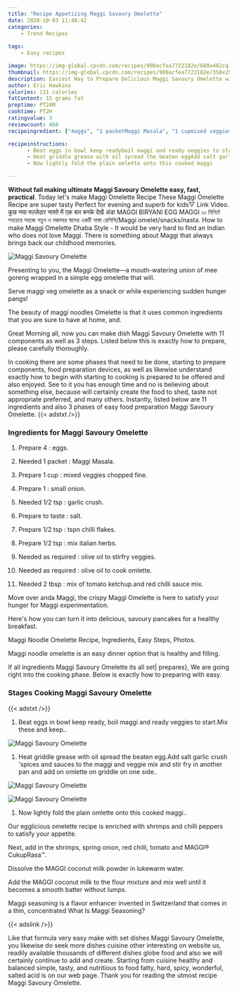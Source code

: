 ```yaml
---
title: "Recipe Appetizing Maggi Savoury Omelette"
date: 2020-10-03 11:48:42
categories:
    - Trend Recipes
    
tags:
    - Easy recipes

image: https://img-global.cpcdn.com/recipes/900acfea7722182e/680x482cq70/maggi-savoury-omelette-recipe-main-photo.jpg
thumbnail: https://img-global.cpcdn.com/recipes/900acfea7722182e/350x250cq70/maggi-savoury-omelette-recipe-main-photo.jpg
description: Easiest Way to Prepare Delicious Maggi Savoury Omelette with 11 ingredients and 3 stages of easy cooking.
author: Eric Hawkins
calories: 131 calories
fatContent: 15 grams fat
preptime: PT24M
cooktime: PT2H
ratingvalue: 3
reviewcount: 468
recipeingredient: ["4eggs", "1 packetMaggi Masala", "1 cupmixed veggies chopped fine", "1small onion", "1/2 tspgarlic crush", "to tastesalt", "1/2 tsptspn chilli flakes", "1/2  tspmix italian herbs", "as requiredolive oil to stirfry veggies", "as requiredolive oil to cook omlette", "2 tbspmix of tomato ketchupand red chilli sauce mix"]

recipeinstructions: 
      - Beat eggs in bowl keep readyboil maggi and ready veggies to startMix these and keep 
      - Heat griddle grease with oil spread the beaten eggAdd salt garlic crush spices and sauces to the maggi and veggie mix and stir fry in another pan and add on omlette on griddle on one side 
      - Now lightly fold the plain omlette onto this cooked maggi

---
```




**Without fail making ultimate Maggi Savoury Omelette easy, fast, practical**. Today let&#39;s make Maggi Omelette Recipe These Maggi Omelette Recipe are super tasty Perfect for evening and superb for kids▽ Link Video. कुछ नया मज़्ज़ेदार नाश्ते में एक बार बनके देखें अंडा MAGGI BIRYANI EGG MAGGI ১০ মিনিটে সবচেয়ে সহজে নতুন ও মজাদার স্বাদের একটি নাস্তা রেসিপি/Maggi omelet/snacks/nasta. How to make Maggi Omelette Dhaba Style - It would be very hard to find an Indian who does not love Maggi. There is something about Maggi that always brings back our childhood memories.


![Maggi Savoury Omelette](https://img-global.cpcdn.com/recipes/900acfea7722182e/680x482cq70/maggi-savoury-omelette-recipe-main-photo.jpg "Maggi Savoury Omelette")



Presenting to you, the Maggi Omelette—a mouth-watering union of mee goreng wrapped in a simple egg omelette that will.

Serve maggi veg omelette as a snack or while experiencing sudden hunger pangs!

The beauty of maggi noodles Omelette is that it uses common ingredients that you are sure to have at home, and.


Great Morning all, now you can make dish Maggi Savoury Omelette with 11 components as well as 3 steps. Listed below this is exactly how to prepare, please carefully thoroughly.

In cooking there are some phases that need to be done, starting to prepare components, food preparation devices, as well as likewise understand exactly how to begin with starting to cooking is prepared to be offered and also enjoyed. See to it you has enough time and no is believing about something else, because will certainly create the food to shed, taste not appropriate preferred, and many others. Instantly, listed below are 11 ingredients and also 3 phases of easy food preparation Maggi Savoury Omelette.
{{< adstxt />}}

### Ingredients for Maggi Savoury Omelette


1. Prepare 4 : eggs.

1. Needed 1 packet : Maggi Masala.

1. Prepare 1 cup : mixed veggies chopped fine.

1. Prepare 1 : small onion.

1. Needed 1/2 tsp : garlic crush.

1. Prepare to taste : salt.

1. Prepare 1/2 tsp : tspn chilli flakes.

1. Prepare 1/2  tsp : mix italian herbs.

1. Needed as required : olive oil to stirfry veggies.

1. Needed as required : olive oil to cook omlette.

1. Needed 2 tbsp : mix of tomato ketchup.and red chilli sauce mix.


Move over anda Maggi, the crispy Maggi Omelette is here to satisfy your hunger for Maggi experimentation.

Here&#39;s how you can turn it into delicious, savoury pancakes for a healthy breakfast.

Maggi Noodle Omelette Recipe, Ingredients, Easy Steps, Photos.

Maggi noodle omelette is an easy dinner option that is healthy and filling.


If all ingredients Maggi Savoury Omelette its all set| prepares}, We are going right into the cooking phase. Below is exactly how to preparing with easy.

### Stages Cooking Maggi Savoury Omelette

{{< adstxt />}}


1. Beat eggs in bowl keep ready,
boil maggi and ready veggies to start.Mix these and keep..



![Maggi Savoury Omelette](https://img-global.cpcdn.com/steps/ac35def508cb30d0/160x128cq70/maggi-savoury-omelette-recipe-step-1-photo.jpg" "Maggi Savoury Omelette")



1. Heat griddle grease with oil spread the beaten egg.Add salt garlic crush &#39;spices and sauces to the maggi and veggie mix and stir fry in another pan and add on omlette on griddle on one side..



![Maggi Savoury Omelette](https://img-global.cpcdn.com/steps/b3e5baf51675a53f/160x128cq70/maggi-savoury-omelette-recipe-step-2-photo.jpg" "Maggi Savoury Omelette")

![Maggi Savoury Omelette](https://img-global.cpcdn.com/steps/1c5bbe8867fff10b/160x128cq70/maggi-savoury-omelette-recipe-step-2-photo.jpg" "Maggi Savoury Omelette")



1. Now lightly fold the plain omlette onto this cooked maggi..




Our egglicious omelette recipe is enriched with shrimps and chilli peppers to satisfy your appetite.

Next, add in the shrimps, spring onion, red chilli, tomato and MAGGI® CukupRasa™.

Dissolve the MAGGI coconut milk powder in lukewarm water.

Add the MAGGI coconut milk to the flour mixture and mix well until it becomes a smooth batter without lumps.

Maggi seasoning is a flavor enhancer invented in Switzerland that comes in a thin, concentrated What Is Maggi Seasoning?


{{< adslink />}}

Like that formula very easy make with set dishes Maggi Savoury Omelette, you likewise do seek more dishes cuisine other interesting on website us, readily available thousands of different dishes globe food and also we will certainly continue to add and create. Starting from cuisine healthy and balanced simple, tasty, and nutritious to food fatty, hard, spicy, wonderful, salted acid is on our web page. Thank you for reading the utmost recipe Maggi Savoury Omelette.
